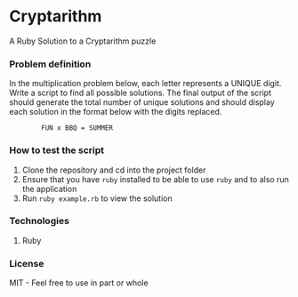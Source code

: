 # Cryptarithm
A Ruby Solution to a Cryptarithm puzzle

### Problem definition
In the multiplication problem below, each letter represents a UNIQUE digit. Write a script to find all possible solutions. The final output of the script should generate the total number of unique solutions and should display each solution in the format below with the digits replaced.


            FUN x BBQ = SUMMER 
    
### How to test the script
1. Clone the repository and cd into the project folder
2. Ensure that you have `ruby` installed to be able to use `ruby` and to also run the application
3. Run `ruby example.rb` to view the solution

### Technologies
1. Ruby

### License
MIT - Feel free to use in part or whole
